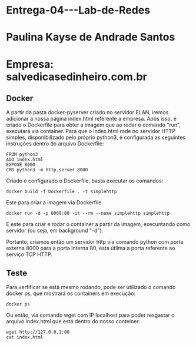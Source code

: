 # Entrega-04---Lab-de-Redes
# Paulina Kayse de Andrade Santos
# Empresa: salvedicasedinheiro.com.br

## Docker
A partir da pasta docker-pyserver criado no servidor ELAN, iremos adicionar a nossa página index.html referente a empresa.
Após isso, é criado o Dockerfile para obter a imagem que ao rodar o comando "run", executará via container. Para que o index.html rode no servidor HTTP simples, disponibilizado pelo próprio python3, é configurada as seguintes instruções dentro do arquivo Dockerfile:
````
FROM python3
ADD index.html
EXPOSE 8000
CMD python3 -m http.server 8000
````

Criado e configurado o Dockerfile, basta executar os comandos:
````
docker build -f Dockerfile . -t simplehttp
````
Este para criar a imagem via Dockerfile.
````
docker run -d -p 8000:80 -it --rm --name simplehttp simplehttp
````
E este para criar e rodar o container a partir da imagem, execuntando como servidor (ou seja, em background "-d").

Portanto, criamos então um servidor http via comando python com porta externa 8000 para a porta interna 80, esta útlima a porta referente ao serviço TCP HTTP.

## Teste
Para verfificar se está mesmo rodando, pode ser utilizado o comando docker ps, que mostrará os containers em execução:
````
docker ps
````
Ou então, via comando wget com IP localhost para poder resgastar o arquivo index.html que está dentro do nosso conteiner:
````
wget http://127.0.0.1:80
cat index.html
````
